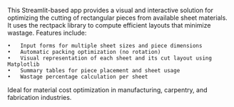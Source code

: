 This Streamlit-based app provides a visual and interactive solution for optimizing the cutting of rectangular pieces from available sheet materials. It uses the rectpack library to compute efficient layouts that minimize wastage. Features include:

	•	Input forms for multiple sheet sizes and piece dimensions
	•	Automatic packing optimization (no rotation)
	•	Visual representation of each sheet and its cut layout using Matplotlib
	•	Summary tables for piece placement and sheet usage
	•	Wastage percentage calculation per sheet

Ideal for material cost optimization in manufacturing, carpentry, and fabrication industries.
